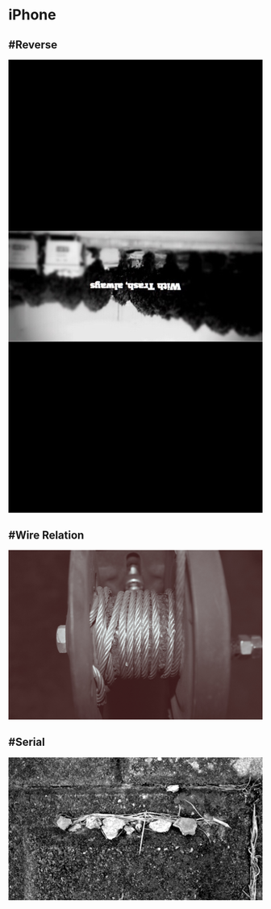 # iPhone

## \#Reverse

![](../../../.gitbook/assets/3455973f-fb08-4622-a61f-1d6898210f6d.jpeg)

## \#Wire Relation

![](../../../.gitbook/assets/ed164ea9-fc7a-4c72-a173-130c60735ca9.jpeg)

## \#Serial

![](../../../.gitbook/assets/325c11f6-437b-42e7-81d4-10fde0f98eba.jpeg)

